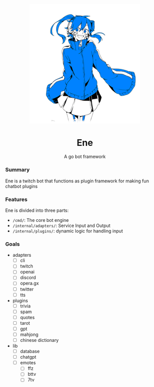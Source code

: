 <p align="center">
  <img src="./web/ene/ene.png" width="350"/>
</p>
<h1 align="center">Ene</h1>
<p align="center">A go bot framework</p>

### Summary
Ene is a twitch bot that functions as plugin framework for making fun chatbot plugins

### Features
Ene is divided into three parts:
* `/cmd/`: The core bot engine
* `/internal/adapters/`: Service Input and Output
* `/internal/plugins/`: dynamic logic for handling input

### Goals

* adapters
  - [ ] cli
  - [ ] twitch
  - [ ] openai
  - [ ] discord
  - [ ] opera.gx
  - [ ] twitter
  - [ ] tts
* plugins
  - [ ] trivia
  - [ ] spam
  - [ ] quotes
  - [ ] tarot
  - [ ] gpt
  - [ ] mahjong
  - [ ] chinese dictionary
* lib 
  - [ ] database
  - [ ] chatgpt
  - [ ] emotes
    - [ ] ffz
    - [ ] bttv
    - [ ] 7tv